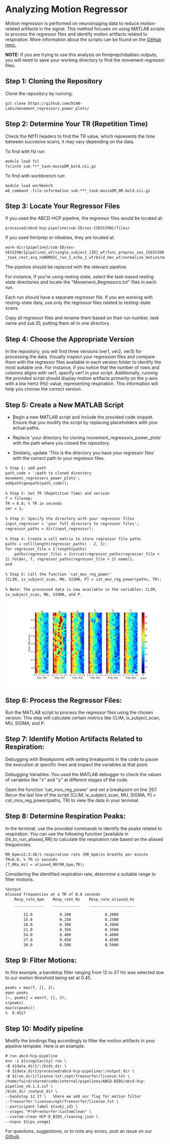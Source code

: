 # Analyzing Motion Regressor 

Motion regression is performed on neuroimaging data to reduce motion-related artifacts in the signal. This method focuses on using MATLAB scripts to process the regressor files and identify motion artifacts related to respiration. More information about the scripts can be found on the [GitHub repo.](https://github.com/DCAN-Labs/movement_regressors_power_plots)

**NOTE:** If you are trying to use this analysis on fmriprep/nibabies outputs, you will need to save your working directory to find the movement regressor files. 

## Step 1: Cloning the Repository

Clone the repository by running: 

```
git clone https://github.com/DCAN-Labs/movement_regressors_power_plots/
```

## Step 2: Determine Your TR (Repetition Time)

Check the NIfTI headers to find the TR value, which represents the time between succesive scans, it may vary depending on the data.

To find with fsl run: 
```
module load fsl
fslinfo sub-***_task-movieDM_bold.nii.gz
```

To find with workbrench run:
```
module load workbench
wb_command -file-information sub-***_task-movieDM_DM.bold.nii.gz
```

## Step 3: Locate Your Regressor Files 
    
If you used the ABCD-HCP pipeline, the regressor files would be located at: 

```
processed/abcd-hcp-pipeline/sub-ID/ses-{SESSION}/files/
```

If you used fmriprep or nibabies, they are located at:

```
work-dir/{pipeline}/sub-ID/ses-SESSION/{pipeline}_wf/single_subject_{ID}_wf/func_preproc_ses_{SESSION _task_rest_acq_noNORDIC_run_1_echo_1_wf/bold_hmc_wf/normalize_motion/motion_params.txt
```

The pipeline should be replaced with the relevant pipeline.

For instance, if you're using resting state, select the task-based resting state directories and locate the "Movement_Regressors.txt" files in each run.

Each run should have a separate regressor file. If you are working with resting-state data, use only the regressor files related to resting-state scans.
    
Copy all regressor files and rename them based on their run number, task name and sub ID, putting them all in one directory.

## Step 4: Choose the Appropriate Version

In the repository, you will find three versions (ver1, ver2, ver3) for processing the data. Visually inspect your regression files and compare them with the regressor files available in each version folder to identify the most suitable one. For instance, if you notice that the number of rows and columns aligns with ver1, specify ver1 in your script. Additionally, running the provided script should display motion artifacts primarily on the y-axis with a low hertz (Hz) value, representing respiration. This information will help you choose the correct version.

## Step 5: Create a New MATLAB Script

- Begin a new MATLAB script and include the provided code snippet. Ensure that you modify the script by replacing placeholders with your actual paths. 

- Replace 'your directory for cloning movement_regressors_power_plots' with the path where you cloned the repository. 

- Similarly, update 'This is the directory you have your regressor files' with the correct path to your regressor files.

```
% Step 1: add path
path_code = '/path to cloned directory movement_regressors_power_plots';
addpath(genpath(path_code));

% Step 2: Set TR (Repetition Time) and version
f = filesep;
TR = 0.8; % TR in seconds
ver = 1;

% Step 3: Specify the directory with your regressor files
input_regressor = 'your full directory to regressor files';
regressor_paths = dir(input_regressor);

% Step 4: Create a cell matrix to store regressor file paths
paths = cell(length(regressor_paths) - 2, 1);
for regressor_file = 1:length(paths)
    paths(regressor_file) = {strcat(regressor_paths(regressor_file + 2).folder, f, regressor_paths(regressor_file + 2).name)};
end

% Step 5: Call the function 'cat_mov_reg_power' 
[CLIM, ix_subject_scan, MU, SIGMA, P] = cat_mov_reg_power(paths, TR);

% Note: The processed data is now available in the variables: CLIM, ix_subject_scan, MU, SIGMA, and P.
```

![example](img/motion_regressor_img.png)

## Step 6: Process the Regressor Files:
Run the MATLAB script to process the regressor files using the chosen version. This step will calculate certain metrics like CLIM, ix_subject_scan, MU, SIGMA, and P.

## Step 7: Identify Motion Artifacts Related to Respiration:
Debugging with Breakpoints with seting breakpoints in the code to pause the execution at specific lines and inspect the variables at that point.

Debugging Variables: You used the MATLAB debugger to check the values of variables like "x" and "y" at different stages of the code.

Open the function 'cat_mov_reg_power' and set a breakpoint on line 267. 
Rerun the last line of the script [CLIM, ix_subject_scan, MU, SIGMA, P] = cat_mov_reg_power(paths, TR) to view the data in your terminal.

## Step 8: Determine Respiration Peaks:
In the terminal, use the provided commands to identify the peaks related to respiration. 
You can use the following function [available in 04_to_run_aliased_RR] to calculate the respiration rate based on the aliased frequencies.

```
RR_bpm=12:3:30;% respiration rate (RR_bpm)in breaths per minute
TR=0.8; % TR in seconds
[T,RRa_Hz] = aliased_RR(RR_bpm,TR);
```
Considering the identified respiration rate, determine a suitable range to filter motions. 

```
%output
Aliased frequencies at a TR of 0.8 seconds
    Resp_rate_bpm    Resp_rate_Hz    Resp_rate_aliased_Hz
    _____________    ____________    ____________________

        12.0            0.200               0.2000       
        15.0            0.250               0.2500       
        18.0            0.300               0.3000       
        21.0            0.350               0.3500       
        24.0            0.400               0.4000       
        27.0            0.450               0.4500       
        30.0            0.500               0.5000   
```

## Step 9: Filter Motions:

In this example, a bandstop filter ranging from 12 to 27 Hz was selected due to our motion threshold being set at 0.45.

```
peaks = max(Y, [], 2);
open peaks
[~, peaks] = max(Y, [], 2);
x(peaks)    
max(x(peaks))
%  0.4517
```

## Step 10: Modify pipeline

Modify the bindings flag accordingly to filter the motion artifacts in your pipeline template.
Here is an example:

```
# run abcd-hcp-pipeline
env -i ${singularity} run \
-B ${data_dir}/:/bids_dir \
-B ${data_dir}/processed/abcd-hcp-pipeline/:/output_dir \
-B ${run_dir}/license.txt:/opt/freesurfer/license.txt \
/home/faird/shared/code/internal/pipelines/ABCD-BIDS/abcd-hcp-pipeline_v0.1.3.sif \
/bids_dir /output_dir \
--bandstop 12 27 \   %here we add our flag for motion filter
--freesurfer-license=/opt/freesurfer/license.txt \
--participant-label ${subj_id} \
--stages "PreFreeSurfer:CustomClean" \
--custom-clean HCP-D_BIDS_cleaning.json \
--ncpus ${cpu_usage}
```


For questions, suggestions, or to note any errors, post an issue on our [Github](https://github.com/DCAN-Labs/cdni-brain/issues).
